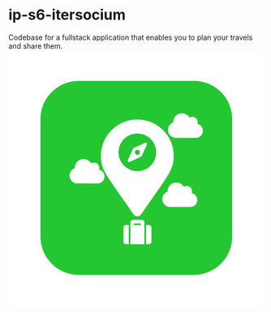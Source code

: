# ip-s6-itersocium
Codebase for a fullstack application that enables you to plan your travels and share them.
![Logo](/docs/images/logo.png)

